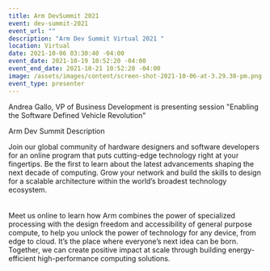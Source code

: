 ```yaml
---
title: Arm DevSummit 2021
event: dev-summit-2021
event_url: ""
description: "Arm Dev Summit Virtual 2021 "
location: Virtual
date: 2021-10-06 03:30:40 -04:00
event_date: 2021-10-19 10:52:20 -04:00
event_end_date: 2021-10-21 10:52:20 -04:00
image: /assets/images/content/screen-shot-2021-10-06-at-3.29.38-pm.png
event_type: presenter
---
```

Andrea Gallo, VP of Business Development is presenting session "Enabling the Software Defined Vehicle Revolution" 

Arm Dev Summit Description

Join our global community of hardware designers and software developers for an online program that puts cutting-edge technology right at your fingertips. Be the first to learn about the latest advancements shaping the next decade of computing. Grow your network and build the skills to design for a scalable architecture within the world’s broadest technology ecosystem.\
\
\
Meet us online to learn how Arm combines the power of specialized processing with the design freedom and accessibility of general purpose compute, to help you unlock the power of technology for any device, from edge to cloud. It’s the place where everyone’s next idea can be born. Together, we can create positive impact at scale through building energy-efficient high-performance computing solutions.
